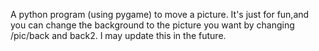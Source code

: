 A python program (using pygame) to move a picture.
It's just for fun,and you can change the background to the picture you want by changing /pic/back and back2.
I may update this in the future.
